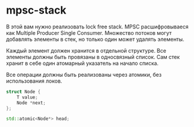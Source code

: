# mpsc-stack

В этой вам нужно реализовать lock free stack. MPSC расшифровываеся как
Multiple Producer Single Consumer. Множество потоков могут добавлять элементы
в стек, но только один может удалять элементы.

Каждый элемент должен хранится в отдельной структуре. Все элементы
должны быть провязаны в односвязный список. Сам стек хранит
в себе один атомарный указатель на начало списка.

Все операции должны быть реализованы через атомики, без использования локов.

```c++
struct Node {
    T value;
    Node *next;
};

std::atomic<Node*> head;
```

